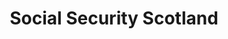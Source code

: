 ---
schema: default
title: Social Security Scotland
description: An executive agency of Scottish Government
logo: ''
type:
- Executive agency
portal_url: ''
org_url: https://beta.gov.scot/policies/social-security/
twitter_handle: socsecscot
wikidata_qid: Q54493776
wdtk_id: social_security_scotland
---